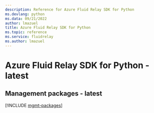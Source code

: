 ```yaml
---
description: Reference for Azure Fluid Relay SDK for Python
ms.devlang: python
ms.data: 09/21/2022
author: lmazuel
title: Azure Fluid Relay SDK for Python
ms.topic: reference
ms.service: fluidrelay
ms.author: lmazuel
---
```

# Azure Fluid Relay SDK for Python - latest

## Management packages - latest
[!INCLUDE [mgmt-packages](fluid-relay-mgmt-index.md)]